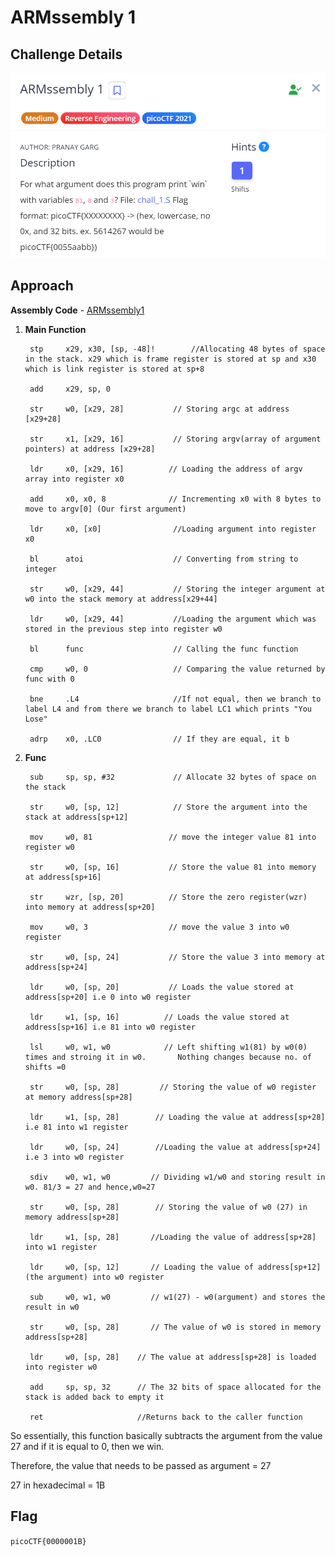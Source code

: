 # ARMssembly 1

## Challenge Details

![alt text](./Images/ARMssembly1.png)

## Approach

**Assembly Code** - [ARMssembly1](./Resources&SourceCodes/ARMssembly1.asm) 

1. **Main Function**

        stp     x29, x30, [sp, -48]!        //Allocating 48 bytes of space in the stack. x29 which is frame register is stored at sp and x30 which is link register is stored at sp+8

        add     x29, sp, 0

        str     w0, [x29, 28]           // Storing argc at address [x29+28]

        str     x1, [x29, 16]           // Storing argv(array of argument pointers) at address [x29+28]

        ldr     x0, [x29, 16]          // Loading the address of argv array into register x0

        add     x0, x0, 8              // Incrementing x0 with 8 bytes to move to argv[0] (Our first argument)

        ldr     x0, [x0]                //Loading argument into register x0

        bl      atoi                    // Converting from string to integer

        str     w0, [x29, 44]           // Storing the integer argument at w0 into the stack memory at address[x29+44]

        ldr     w0, [x29, 44]           //Loading the argument which was stored in the previous step into register w0

        bl      func                    // Calling the func function

        cmp     w0, 0                   // Comparing the value returned by func with 0

        bne     .L4                     //If not equal, then we branch to label L4 and from there we branch to label LC1 which prints "You Lose"

        adrp    x0, .LC0                // If they are equal, it b

2. **Func**

        sub     sp, sp, #32             // Allocate 32 bytes of space on the stack

        str     w0, [sp, 12]            // Store the argument into the stack at address[sp+12]

        mov     w0, 81                 // move the integer value 81 into register w0

        str     w0, [sp, 16]           // Store the value 81 into memory at address[sp+16]

        str     wzr, [sp, 20]          // Store the zero register(wzr) into memory at address[sp+20]

        mov     w0, 3                  // move the value 3 into w0 register

        str     w0, [sp, 24]           // Store the value 3 into memory at address[sp+24]

        ldr     w0, [sp, 20]           // Loads the value stored at address[sp+20] i.e 0 into w0 register

        ldr     w1, [sp, 16]          // Loads the value stored at address[sp+16] i.e 81 into w0 register

        lsl     w0, w1, w0            // Left shifting w1(81) by w0(0) times and stroing it in w0.       Nothing changes because no. of shifts =0

        str     w0, [sp, 28]         // Storing the value of w0 register at memory address[sp+28]

        ldr     w1, [sp, 28]        // Loading the value at address[sp+28] i.e 81 into w1 register

        ldr     w0, [sp, 24]        //Loading the value at address[sp+24] i.e 3 into w0 register

        sdiv    w0, w1, w0         // Dividing w1/w0 and storing result in w0. 81/3 = 27 and hence,w0=27

        str     w0, [sp, 28]        // Storing the value of w0 (27) in memory address[sp+28]

        ldr     w1, [sp, 28]       //Loading the value of address[sp+28] into w1 register

        ldr     w0, [sp, 12]       // Loading the value of address[sp+12] (the argument) into w0 register

        sub     w0, w1, w0         // w1(27) - w0(argument) and stores the result in w0

        str     w0, [sp, 28]       // The value of w0 is stored in memory address[sp+28]

        ldr     w0, [sp, 28]    // The value at address[sp+28] is loaded into register w0

        add     sp, sp, 32      // The 32 bits of space allocated for the stack is added back to empty it

        ret                     //Returns back to the caller function


So essentially, this function basically subtracts the argument from the value 27 and if it is equal to 0, then we win.

Therefore, the value that needs to be passed as argument = 27

27 in hexadecimal = 1B

## Flag
`picoCTF{0000001B}`
